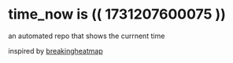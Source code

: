 # time_now is (( 1731207600075 ))

an automated repo that shows the currnent time

inspired by [breakingheatmap](https://github.com/breakingheatmap/breakingheatmap)
